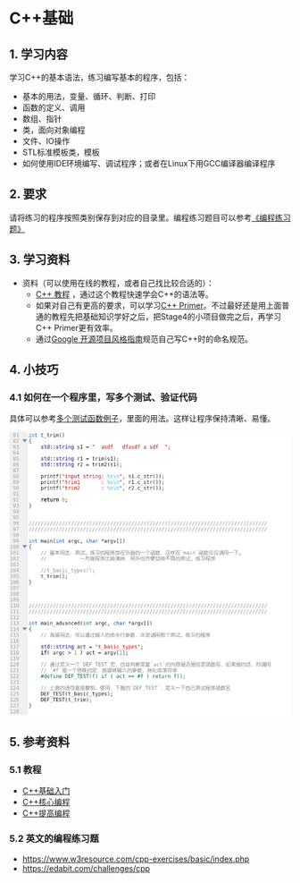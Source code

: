 # C++基础

## 1. 学习内容
学习C++的基本语法，练习编写基本的程序，包括：
* 基本的用法，变量、循环、判断、打印
* 函数的定义、调用
* 数组、指针
* 类，面向对象编程
* 文件、IO操作
* STL标准模板类，模板
* 如何使用IDE环境编写、调试程序；或者在Linux下用GCC编译器编译程序

## 2. 要求
请将练习的程序按照类别保存到对应的目录里。编程练习题目可以参考[《编程练习题》](CodePractice.md)


## 3. 学习资料
- 资料（可以使用在线的教程，或者自己找比较合适的）：
    - [C++ 教程](http://www.runoob.com/cplusplus/cpp-tutorial.html) ，通过这个教程快速学会C++的语法等。
    - 如果对自己有更高的要求，可以学习[C++ Primer](https://www.zhihu.com/question/32087709)。不过最好还是用上面普通的教程先把基础知识学好之后，把Stage4的小项目做完之后，再学习C++ Primer更有效率。
    - 通过[Google 开源项目风格指南](https://zh-google-styleguide.readthedocs.io/en/latest/contents/)规范自己写C++时的命名规范。

## 4. 小技巧
### 4.1 如何在一个程序里，写多个测试、验证代码
具体可以参考[多个测试函数例子](1_basicusage/MultiTestFuctions.cpp)，里面的用法。这样让程序保持清晰、易懂。

![multiTestFunctions](images/multiTestFunctions.png)



## 5. 参考资料

### 5.1 教程

* [C++基础入门](https://gitee.com/andy-upp/linux-cpp-tutorial/blob/master/01.C++%E5%9F%BA%E7%A1%80%E6%95%99%E7%A8%8B/01.C++%20%E5%9F%BA%E7%A1%80%E5%85%A5%E9%97%A8/C++%E5%9F%BA%E7%A1%80%E5%85%A5%E9%97%A8%E8%AE%B2%E4%B9%89/C++%E5%9F%BA%E7%A1%80%E5%85%A5%E9%97%A8.md)
* [C++核心编程](https://gitee.com/andy-upp/linux-cpp-tutorial/blob/master/01.C++%E5%9F%BA%E7%A1%80%E6%95%99%E7%A8%8B/03.C++%E6%A0%B8%E5%BF%83%E7%BC%96%E7%A8%8B/%E8%AE%B2%E4%B9%89/C++%E6%A0%B8%E5%BF%83%E7%BC%96%E7%A8%8B.md)
* [C++提高编程](https://gitee.com/andy-upp/linux-cpp-tutorial/blob/master/01.C++%E5%9F%BA%E7%A1%80%E6%95%99%E7%A8%8B/05.C++%E6%8F%90%E9%AB%98%E7%BC%96%E7%A8%8B/%E8%AE%B2%E4%B9%89/C++%E6%8F%90%E9%AB%98%E7%BC%96%E7%A8%8B.md)

### 5.2 英文的编程练习题

* https://www.w3resource.com/cpp-exercises/basic/index.php
* https://edabit.com/challenges/cpp
